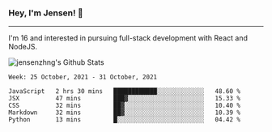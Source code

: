 ### Hey, I'm Jensen! 👋

---

I'm 16 and interested in pursuing full-stack development with React and NodeJS.

![jensenzhng's Github Stats](https://github-readme-stats.vercel.app/api?username=jensenzhng&theme=dark&show_icons=true&count_private=true&include_all_commits=true)

<!--START_SECTION:waka-->
```text
Week: 25 October, 2021 - 31 October, 2021

JavaScript   2 hrs 30 mins   ████████████░░░░░░░░░░░░░   48.60 % 
JSX          47 mins         ███▓░░░░░░░░░░░░░░░░░░░░░   15.33 % 
CSS          32 mins         ██▓░░░░░░░░░░░░░░░░░░░░░░   10.40 % 
Markdown     32 mins         ██▓░░░░░░░░░░░░░░░░░░░░░░   10.39 % 
Python       13 mins         █░░░░░░░░░░░░░░░░░░░░░░░░   04.42 % 
```
<!--END_SECTION:waka-->
